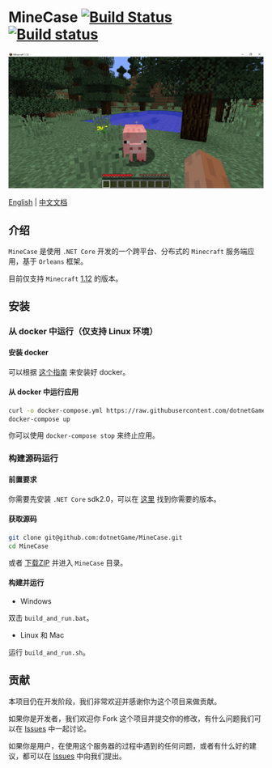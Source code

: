 # MineCase [![Build Status](https://travis-ci.org/dotnetGame/MineCase.svg?branch=master)](https://travis-ci.org/dotnetGame/MineCase) [![Build status](https://ci.appveyor.com/api/projects/status/w9h243k1lqee2ke5/branch/master?svg=true)](https://ci.appveyor.com/project/sunnycase/minecase/branch/master)

![Screenshots](screenshots/1.jpg)

[English](https://github.com/dotnetGame/MineCase/blob/master/Readme.md) | [中文文档](https://github.com/dotnetGame/MineCase/blob/master/Readme-zh.md)

## 介绍

`MineCase` 是使用 `.NET Core` 开发的一个跨平台、分布式的 `Minecraft` 服务端应用，基于 `Orleans` 框架。<br>

目前仅支持 `Minecraft` [1.12](https://minecraft.net/en-us/article/minecraft-112-pre-release-6) 的版本。

## 安装

### 从 docker 中运行（仅支持 Linux 环境）

#### 安装 docker

可以根据 [这个指南](https://yeasy.gitbooks.io/docker_practice/content/install/) 来安装好 docker。

#### 从 docker 中运行应用

```bash
curl -o docker-compose.yml https://raw.githubusercontent.com/dotnetGame/MineCase/master/build/docker/linux/docker-compose.yml
docker-compose up
```
你可以使用 `docker-compose stop` 来终止应用。

### 构建源码运行

#### 前置要求

你需要先安装 `.NET Core` sdk2.0，可以在 [这里](https://www.microsoft.com/net/download) 找到你需要的版本。

#### 获取源码

```bash
git clone git@github.com:dotnetGame/MineCase.git
cd MineCase
```
或者 [下载ZIP](https://github.com/dotnetGame/MineCase/archive/master.zip) 并进入 `MineCase` 目录。

#### 构建并运行

* Windows

双击 `build_and_run.bat`。

* Linux 和 Mac

运行 `build_and_run.sh`。

## 贡献

本项目仍在开发阶段，我们非常欢迎并感谢你为这个项目来做贡献。

如果你是开发者，我们欢迎你 Fork 这个项目并提交你的修改，有什么问题我们可以在 [Issues](https://github.com/dotnetGame/MineCase/issues) 中一起讨论。

如果你是用户，在使用这个服务器的过程中遇到的任何问题，或者有什么好的建议，都可以在 [Issues](https://github.com/dotnetGame/MineCase/issues) 中向我们提出。

